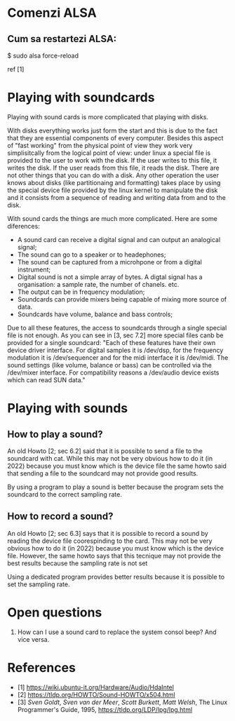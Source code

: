 # Comenzi ALSA

## Cum sa restartezi ALSA:

   $ sudo alsa force-reload 
   
   ref [1]
   
# Playing with soundcards

Playing with sound cards is more complicated that playing with disks.

With disks everything works just form the start and this is due to the fact that they are essential components of every computer.
Besides this aspect of "fast working" from the physical point of view they work very simplisitcally
from the logical point of view: under linux a special file is provided to the user to work with the
disk. If the user writes to this file, it writes the disk. If the user reads from this file, it reads
the disk. There are not other things that you can do with a disk. Any other operation the user knows
about disks (like partitionaing and formatting) takes place by using the special device file provided
by the linux kernel to manipulate the disk and it consists from a sequence of reading and writing data
from and to the disk.

With sound cards the things are much more complicated. Here are some diferences:

- A sound card can receive a digital signal and can output an analogical signal;
- The sound can go to a speaker or to headephones;
- The sound can be captured from a microhpone or from a digital instrument;
- Digital sound is not a simple array of bytes. A digtal signal has a organisation: a sample rate, the
  number of chanels. etc.
- The output can be in frequency modulation;
- Soundcards can provide mixers being capable of mixing more source of data.
- Soundcards have volume, balance and bass controls;

Due to all these features, the access to soundcards through a single special file is not
enough. As you can see in [3, sec 7.2] more special files canb be provided for a single
soundcard: "Each of these features have their own device driver interface. For digital
samples it is /dev/dsp, for the frequency modulation it is /dev/sequencer and for the
midi interface it is /dev/midi. The sound settings (like volume, balance or bass) can
be controlled via the /dev/mixer interface. For compatibility reasons a /dev/audio
device exists which can read SUN data."









# Playing with sounds
  
## How to play a sound?

  An old Howto [2; sec 6.2] said that it is possible to send a file to the
  soundcard with cat. While this may not be very obvious how to do it (in 2022) because you must know which is the
  device file the same howto said that sending a file to the soundcard may not provide good results. 
  
  By using a program to play a sound is better because the program sets the soundcard to the correct sampling rate.

## How to record a sound?

  An old Howto [2; sec 6.3] says that it is possible to record a sound by reading the device file coorespinding to the card.
  This may not be very obvious how to do it (in 2022) because you must know which is the device file. However,  the same howto
  says that this tecnique may not provide the best results because the sampling rate is not set 
  
  Using a dedicated program provides better results because it is possible to set the sampling rate.

# Open questions

1. How can I use a sound card to replace the system consol beep? And vice versa.

   
# References

- [1] https://wiki.ubuntu-it.org/Hardware/Audio/HdaIntel
- [2] https://tldp.org/HOWTO/Sound-HOWTO/x504.html
- [3] *Sven Goldt*, *Sven van der Meer*, *Scott Burkett*, *Matt Welsh*, The Linux Programmer's Guide, 1995, https://tldp.org/LDP/lpg/lpg.html
